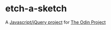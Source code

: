 # etch-a-sketch
A [Javascript/jQuery project](http://www.theodinproject.com/web-development-101/javascript-and-jquery?ref=lnav) for [The Odin Project](http://www.theodinproject.com/home)
